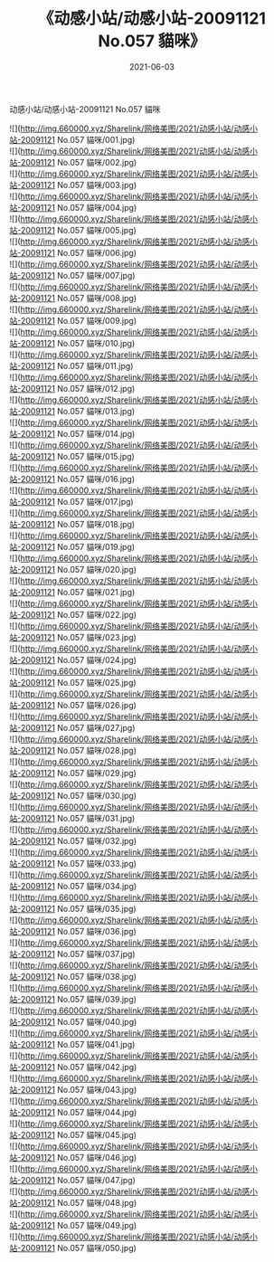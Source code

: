 ﻿---
layout: post
title:  《动感小站/动感小站-20091121 No.057 貓咪》
date:   2021-06-03
img: http://img.660000.xyz/Sharelink/网络美图/2021/动感小站/动感小站-20091121 No.057 貓咪/000.jpg
categories: [美女, 清纯, 唯美]
---

动感小站/动感小站-20091121 No.057 貓咪

 ![](http://img.660000.xyz/Sharelink/网络美图/2021/动感小站/动感小站-20091121 No.057 貓咪/001.jpg) <br>![](http://img.660000.xyz/Sharelink/网络美图/2021/动感小站/动感小站-20091121 No.057 貓咪/002.jpg) <br>![](http://img.660000.xyz/Sharelink/网络美图/2021/动感小站/动感小站-20091121 No.057 貓咪/003.jpg) <br>![](http://img.660000.xyz/Sharelink/网络美图/2021/动感小站/动感小站-20091121 No.057 貓咪/004.jpg) <br>![](http://img.660000.xyz/Sharelink/网络美图/2021/动感小站/动感小站-20091121 No.057 貓咪/005.jpg) <br>![](http://img.660000.xyz/Sharelink/网络美图/2021/动感小站/动感小站-20091121 No.057 貓咪/006.jpg) <br>![](http://img.660000.xyz/Sharelink/网络美图/2021/动感小站/动感小站-20091121 No.057 貓咪/007.jpg) <br>![](http://img.660000.xyz/Sharelink/网络美图/2021/动感小站/动感小站-20091121 No.057 貓咪/008.jpg) <br>![](http://img.660000.xyz/Sharelink/网络美图/2021/动感小站/动感小站-20091121 No.057 貓咪/009.jpg) <br>![](http://img.660000.xyz/Sharelink/网络美图/2021/动感小站/动感小站-20091121 No.057 貓咪/010.jpg) <br>![](http://img.660000.xyz/Sharelink/网络美图/2021/动感小站/动感小站-20091121 No.057 貓咪/011.jpg) <br>![](http://img.660000.xyz/Sharelink/网络美图/2021/动感小站/动感小站-20091121 No.057 貓咪/012.jpg) <br>![](http://img.660000.xyz/Sharelink/网络美图/2021/动感小站/动感小站-20091121 No.057 貓咪/013.jpg) <br>![](http://img.660000.xyz/Sharelink/网络美图/2021/动感小站/动感小站-20091121 No.057 貓咪/014.jpg) <br>![](http://img.660000.xyz/Sharelink/网络美图/2021/动感小站/动感小站-20091121 No.057 貓咪/015.jpg) <br>![](http://img.660000.xyz/Sharelink/网络美图/2021/动感小站/动感小站-20091121 No.057 貓咪/016.jpg) <br>![](http://img.660000.xyz/Sharelink/网络美图/2021/动感小站/动感小站-20091121 No.057 貓咪/017.jpg) <br>![](http://img.660000.xyz/Sharelink/网络美图/2021/动感小站/动感小站-20091121 No.057 貓咪/018.jpg) <br>![](http://img.660000.xyz/Sharelink/网络美图/2021/动感小站/动感小站-20091121 No.057 貓咪/019.jpg) <br>![](http://img.660000.xyz/Sharelink/网络美图/2021/动感小站/动感小站-20091121 No.057 貓咪/020.jpg) <br>![](http://img.660000.xyz/Sharelink/网络美图/2021/动感小站/动感小站-20091121 No.057 貓咪/021.jpg) <br>![](http://img.660000.xyz/Sharelink/网络美图/2021/动感小站/动感小站-20091121 No.057 貓咪/022.jpg) <br>![](http://img.660000.xyz/Sharelink/网络美图/2021/动感小站/动感小站-20091121 No.057 貓咪/023.jpg) <br>![](http://img.660000.xyz/Sharelink/网络美图/2021/动感小站/动感小站-20091121 No.057 貓咪/024.jpg) <br>![](http://img.660000.xyz/Sharelink/网络美图/2021/动感小站/动感小站-20091121 No.057 貓咪/025.jpg) <br>![](http://img.660000.xyz/Sharelink/网络美图/2021/动感小站/动感小站-20091121 No.057 貓咪/026.jpg) <br>![](http://img.660000.xyz/Sharelink/网络美图/2021/动感小站/动感小站-20091121 No.057 貓咪/027.jpg) <br>![](http://img.660000.xyz/Sharelink/网络美图/2021/动感小站/动感小站-20091121 No.057 貓咪/028.jpg) <br>![](http://img.660000.xyz/Sharelink/网络美图/2021/动感小站/动感小站-20091121 No.057 貓咪/029.jpg) <br>![](http://img.660000.xyz/Sharelink/网络美图/2021/动感小站/动感小站-20091121 No.057 貓咪/030.jpg) <br>![](http://img.660000.xyz/Sharelink/网络美图/2021/动感小站/动感小站-20091121 No.057 貓咪/031.jpg) <br>![](http://img.660000.xyz/Sharelink/网络美图/2021/动感小站/动感小站-20091121 No.057 貓咪/032.jpg) <br>![](http://img.660000.xyz/Sharelink/网络美图/2021/动感小站/动感小站-20091121 No.057 貓咪/033.jpg) <br>![](http://img.660000.xyz/Sharelink/网络美图/2021/动感小站/动感小站-20091121 No.057 貓咪/034.jpg) <br>![](http://img.660000.xyz/Sharelink/网络美图/2021/动感小站/动感小站-20091121 No.057 貓咪/035.jpg) <br>![](http://img.660000.xyz/Sharelink/网络美图/2021/动感小站/动感小站-20091121 No.057 貓咪/036.jpg) <br>![](http://img.660000.xyz/Sharelink/网络美图/2021/动感小站/动感小站-20091121 No.057 貓咪/037.jpg) <br>![](http://img.660000.xyz/Sharelink/网络美图/2021/动感小站/动感小站-20091121 No.057 貓咪/038.jpg) <br>![](http://img.660000.xyz/Sharelink/网络美图/2021/动感小站/动感小站-20091121 No.057 貓咪/039.jpg) <br>![](http://img.660000.xyz/Sharelink/网络美图/2021/动感小站/动感小站-20091121 No.057 貓咪/040.jpg) <br>![](http://img.660000.xyz/Sharelink/网络美图/2021/动感小站/动感小站-20091121 No.057 貓咪/041.jpg) <br>![](http://img.660000.xyz/Sharelink/网络美图/2021/动感小站/动感小站-20091121 No.057 貓咪/042.jpg) <br>![](http://img.660000.xyz/Sharelink/网络美图/2021/动感小站/动感小站-20091121 No.057 貓咪/043.jpg) <br>![](http://img.660000.xyz/Sharelink/网络美图/2021/动感小站/动感小站-20091121 No.057 貓咪/044.jpg) <br>![](http://img.660000.xyz/Sharelink/网络美图/2021/动感小站/动感小站-20091121 No.057 貓咪/045.jpg) <br>![](http://img.660000.xyz/Sharelink/网络美图/2021/动感小站/动感小站-20091121 No.057 貓咪/046.jpg) <br>![](http://img.660000.xyz/Sharelink/网络美图/2021/动感小站/动感小站-20091121 No.057 貓咪/047.jpg) <br>![](http://img.660000.xyz/Sharelink/网络美图/2021/动感小站/动感小站-20091121 No.057 貓咪/048.jpg) <br>![](http://img.660000.xyz/Sharelink/网络美图/2021/动感小站/动感小站-20091121 No.057 貓咪/049.jpg) <br>![](http://img.660000.xyz/Sharelink/网络美图/2021/动感小站/动感小站-20091121 No.057 貓咪/050.jpg) <br>